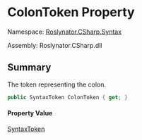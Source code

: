 # ColonToken Property

Namespace: [Roslynator.CSharp.Syntax](../../README.md)

Assembly: Roslynator\.CSharp\.dll

## Summary

The token representing the colon\.

```csharp
public SyntaxToken ColonToken { get; }
```

#### Property Value

[SyntaxToken](https://docs.microsoft.com/en-us/dotnet/api/microsoft.codeanalysis.syntaxtoken)


